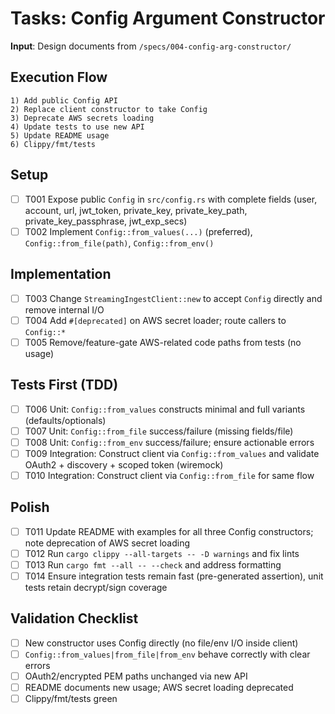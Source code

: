
# Tasks: Config Argument Constructor

**Input**: Design documents from `/specs/004-config-arg-constructor/`

## Execution Flow
```
1) Add public Config API
2) Replace client constructor to take Config
3) Deprecate AWS secrets loading
4) Update tests to use new API
5) Update README usage
6) Clippy/fmt/tests
```

## Setup
- [ ] T001 Expose public `Config` in `src/config.rs` with complete fields (user, account, url, jwt_token, private_key, private_key_path, private_key_passphrase, jwt_exp_secs)
- [ ] T002 Implement `Config::from_values(...)` (preferred), `Config::from_file(path)`, `Config::from_env()`

## Implementation
- [ ] T003 Change `StreamingIngestClient::new` to accept `Config` directly and remove internal I/O
- [ ] T004 Add `#[deprecated]` on AWS secret loader; route callers to `Config::*`
- [ ] T005 Remove/feature-gate AWS-related code paths from tests (no usage)

## Tests First (TDD)
- [ ] T006 Unit: `Config::from_values` constructs minimal and full variants (defaults/optionals)
- [ ] T007 Unit: `Config::from_file` success/failure (missing fields/file)
- [ ] T008 Unit: `Config::from_env` success/failure; ensure actionable errors
- [ ] T009 Integration: Construct client via `Config::from_values` and validate OAuth2 + discovery + scoped token (wiremock)
- [ ] T010 Integration: Construct client via `Config::from_file` for same flow

## Polish
- [ ] T011 Update README with examples for all three Config constructors; note deprecation of AWS secret loading
- [ ] T012 Run `cargo clippy --all-targets -- -D warnings` and fix lints
- [ ] T013 Run `cargo fmt --all -- --check` and address formatting
- [ ] T014 Ensure integration tests remain fast (pre-generated assertion), unit tests retain decrypt/sign coverage

## Validation Checklist
- [ ] New constructor uses Config directly (no file/env I/O inside client)
- [ ] `Config::from_values|from_file|from_env` behave correctly with clear errors
- [ ] OAuth2/encrypted PEM paths unchanged via new API
- [ ] README documents new usage; AWS secret loading deprecated
- [ ] Clippy/fmt/tests green

